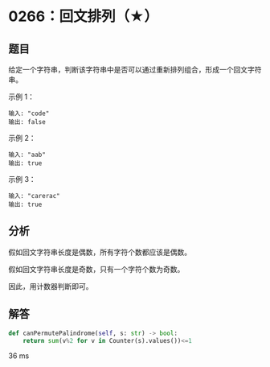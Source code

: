 # 0266：回文排列（★）


## 题目

给定一个字符串，判断该字符串中是否可以通过重新排列组合，形成一个回文字符串。

示例 1：

	输入: "code"
	输出: false

示例 2：

	输入: "aab"
	输出: true

示例 3：

	输入: "carerac"
	输出: true


## 分析

假如回文字符串长度是偶数，所有字符个数都应该是偶数。

假如回文字符串长度是奇数，只有一个字符个数为奇数。

因此，用计数器判断即可。

## 解答

```python
def canPermutePalindrome(self, s: str) -> bool:
    return sum(v%2 for v in Counter(s).values())<=1
```
36 ms


